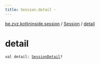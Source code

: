 ```yaml
---
title: Session.detail - 
---
```


[be.zvz.kotlininside.session](../index.html) / [Session](index.html) / [detail](./detail.html)

# detail

`val detail: `[`SessionDetail`](../-session-detail/index.html)`?`